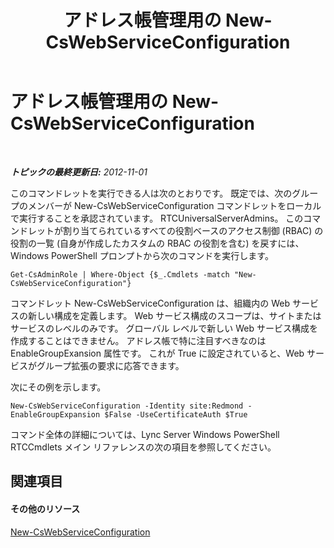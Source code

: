 ﻿---
title: アドレス帳管理用の New-CsWebServiceConfiguration
TOCTitle: アドレス帳管理用の New-CsWebServiceConfiguration
ms:assetid: 49e4ecc5-aa3e-4dd4-a32c-b0dea3758fab
ms:mtpsurl: https://technet.microsoft.com/ja-jp/library/Gg429703(v=OCS.15)
ms:contentKeyID: 48271988
ms.date: 05/19/2016
mtps_version: v=OCS.15
ms.translationtype: HT
---

# アドレス帳管理用の New-CsWebServiceConfiguration

 

_**トピックの最終更新日:** 2012-11-01_

このコマンドレットを実行できる人は次のとおりです。 既定では、次のグループのメンバーが New-CsWebServiceConfiguration コマンドレットをローカルで実行することを承認されています。 RTCUniversalServerAdmins。 このコマンドレットが割り当てられているすべての役割ベースのアクセス制御 (RBAC) の役割の一覧 (自身が作成したカスタムの RBAC の役割を含む) を戻すには、Windows PowerShell プロンプトから次のコマンドを実行します。

    Get-CsAdminRole | Where-Object {$_.Cmdlets -match "New-CsWebServiceConfiguration"}

コマンドレット New-CsWebServiceConfiguration は、組織内の Web サービスの新しい構成を定義します。 Web サービス構成のスコープは、サイトまたはサービスのレベルのみです。 グローバル レベルで新しい Web サービス構成を作成することはできません。 アドレス帳で特に注目すべきなのは EnableGroupExansion 属性です。 これが True に設定されていると、Web サービスがグループ拡張の要求に応答できます。

次にその例を示します。

    New-CsWebServiceConfiguration -Identity site:Redmond -EnableGroupExpansion $False -UseCertificateAuth $True

コマンド全体の詳細については、Lync Server Windows PowerShell RTCCmdlets メイン リファレンスの次の項目を参照してください。

## 関連項目

#### その他のリソース

[New-CsWebServiceConfiguration](new-cswebserviceconfiguration.md)

